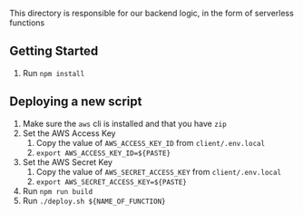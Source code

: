 This directory is responsible for our backend logic, in the form of serverless functions

## Getting Started

1. Run `npm install`

## Deploying a new script

1. Make sure the `aws` cli is installed and that you have `zip`
1. Set the AWS Access Key
   1. Copy the value of `AWS_ACCESS_KEY_ID` from `client/.env.local`
   1. `export AWS_ACCESS_KEY_ID=${PASTE}`
1. Set the AWS Secret Key
   1. Copy the value of `AWS_SECRET_ACCESS_KEY` from `client/.env.local`
   1. `export AWS_SECRET_ACCESS_KEY=${PASTE}`
1. Run `npm run build`
1. Run `./deploy.sh ${NAME_OF_FUNCTION}`
